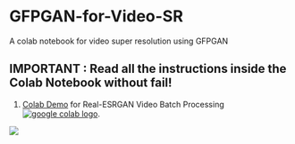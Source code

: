 # GFPGAN-for-Video-SR
A colab notebook for video super resolution using GFPGAN

## IMPORTANT : Read all the instructions inside the Colab Notebook without fail!


1. [Colab Demo](https://colab.research.google.com/drive/1qI-mlruopBCFO6MG7dmBINDQsk8hvGJA?usp=sharing) for Real-ESRGAN Video Batch Processing <a href="https://colab.research.google.com/drive/1e29WixKpCvtCeieHamfaW5hSKuzzVxCi?usp=sharing"><img src="https://colab.research.google.com/assets/colab-badge.svg" alt="google colab logo"></a>.


![](https://i.ibb.co/ZWT1bWM/linuscompare.png)

